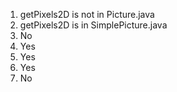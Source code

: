 1. getPixels2D is not in Picture.java
2. getPixels2D is in SimplePicture.java
3. No
4. Yes
5. Yes
6. Yes
7. No 
